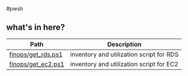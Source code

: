 #pwsh

## what's in here?

| Path | Description
| ---  | -----------
| [finops/get_rds.ps1](finops/get_rds.ps1) | inventory and utilization script for RDS 
| [finops/get_ec2.ps1](finops/get_ec2.ps1) | inventory and utilization script for EC2 
 
